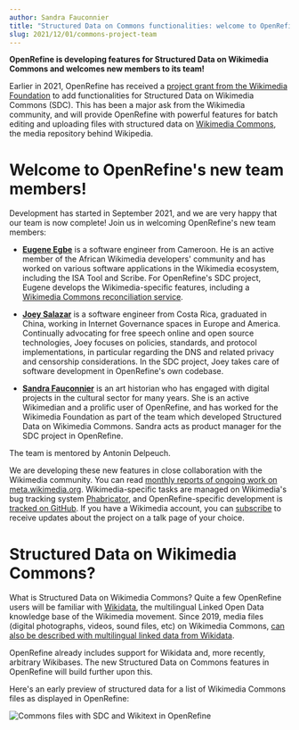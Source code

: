 ```yaml
---
author: Sandra Fauconnier
title: "Structured Data on Commons functionalities: welcome to OpenRefine's new team members!"
slug: 2021/12/01/commons-project-team
---
```

**OpenRefine is developing features for Structured Data on Wikimedia Commons and welcomes new members to its team!**
<!--truncate-->
Earlier in 2021, OpenRefine has received a [project grant from the Wikimedia Foundation](https://meta.wikimedia.org/wiki/Grants:Project/CS%26S/Structured_Data_on_Wikimedia_Commons_functionalities_in_OpenRefine) to add functionalities for Structured Data on Wikimedia Commons (SDC). This has been a major ask from the Wikimedia community, and will provide OpenRefine with powerful features for batch editing and uploading files with structured data on [Wikimedia Commons](https://commons.wikimedia.org/), the media repository behind Wikipedia.

# Welcome to OpenRefine's new team members!

Development has started in September 2021, and we are very happy that our team is now complete! Join us in welcoming OpenRefine's new team members:

- **[Eugene Egbe](https://meta.wikimedia.org/wiki/User:Eugene233)** is a software engineer from Cameroon. He is an active member of the African Wikimedia developers' community and has worked on various software applications in the Wikimedia ecosystem, including the ISA Tool and Scribe. For OpenRefine's SDC project, Eugene develops the Wikimedia-specific features, including a [Wikimedia Commons reconciliation service](https://commonsreconcile.toolforge.org/).

- **[Joey Salazar](https://about.me/gomezsalazar-jogebeth)** is a software engineer from Costa Rica, graduated in China, working in Internet Governance spaces in Europe and America. Continually advocating for free speech online and open source technologies, Joey focuses on policies, standards, and protocol implementations, in particular regarding the DNS and related privacy and censorship considerations. In the SDC project, Joey takes care of software development in OpenRefine's own codebase.

- **[Sandra Fauconnier](https://meta.wikimedia.org/wiki/User:SFauconnier)** is an art historian who has engaged with digital projects in the cultural sector for many years. She is an active Wikimedian and a prolific user of OpenRefine, and has worked for the Wikimedia Foundation as part of the team which developed Structured Data on Wikimedia Commons. Sandra acts as product manager for the SDC project in OpenRefine.

The team is mentored by Antonin Delpeuch.

We are developing these new features in close collaboration with the Wikimedia community. You can read [monthly reports of ongoing work on meta.wikimedia.org](https://meta.wikimedia.org/wiki/Grants:Project/CS%26S/Structured_Data_on_Wikimedia_Commons_functionalities_in_OpenRefine/Timeline). Wikimedia-specific tasks are managed on Wikimedia's bug tracking system [Phabricator](https://phabricator.wikimedia.org/tag/openrefine/), and OpenRefine-specific development is [tracked on GitHub](https://github.com/OpenRefine/OpenRefine/projects/10). If you have a Wikimedia account, you can [subscribe](https://meta.wikimedia.org/wiki/Global_message_delivery/Targets/OpenRefine_and_SDC) to receive updates about the project on a talk page of your choice.

# Structured Data on Wikimedia Commons?

What is Structured Data on Wikimedia Commons? Quite a few OpenRefine users will be familiar with [Wikidata](https://www.wikidata.org/), the multilingual Linked Open Data knowledge base of the Wikimedia movement. Since 2019, media files (digital photographs, videos, sound files, etc) on Wikimedia Commons, [can also be described with multilingual linked data from Wikidata](https://commons.wikimedia.org/wiki/Commons:Structured_data).

OpenRefine already includes support for Wikidata and, more recently, arbitrary Wikibases. The new Structured Data on Commons features in OpenRefine will build further upon this.

Here's an early preview of structured data for a list of Wikimedia Commons files as displayed in OpenRefine:

![Commons files with SDC and Wikitext in OpenRefine](/img/202111-commons-SDC-wikitext.png)

